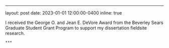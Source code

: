 ---
layout: post
date: 2023-01-01 12:00:00-0400
inline: true


I received the George O. and Jean E. DeVore Award from the Beverley Sears Graduate Student Grant Program to support my dissertation fieldsite research.

    ***

